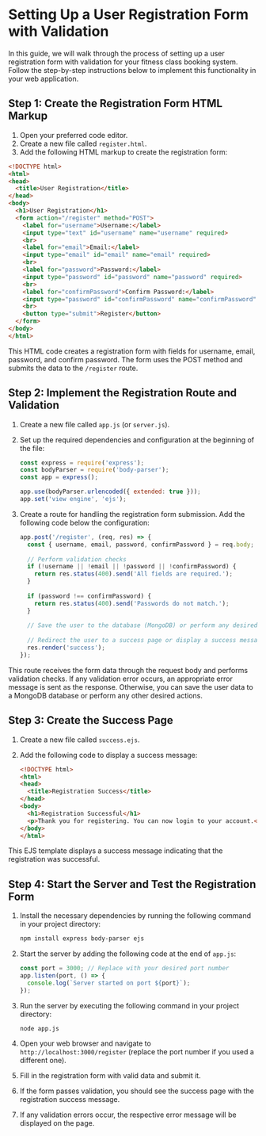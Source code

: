 #  Setting Up a User Registration Form with Validation

In this guide, we will walk through the process of setting up a user registration form with validation for your fitness class booking system. Follow the step-by-step instructions below to implement this functionality in your web application.

## Step 1: Create the Registration Form HTML Markup
1. Open your preferred code editor.
2. Create a new file called `register.html`.
3. Add the following HTML markup to create the registration form:

```html
<!DOCTYPE html>
<html>
<head>
  <title>User Registration</title>
</head>
<body>
  <h1>User Registration</h1>
  <form action="/register" method="POST">
    <label for="username">Username:</label>
    <input type="text" id="username" name="username" required>
    <br>
    <label for="email">Email:</label>
    <input type="email" id="email" name="email" required>
    <br>
    <label for="password">Password:</label>
    <input type="password" id="password" name="password" required>
    <br>
    <label for="confirmPassword">Confirm Password:</label>
    <input type="password" id="confirmPassword" name="confirmPassword" required>
    <br>
    <button type="submit">Register</button>
  </form>
</body>
</html>
```

This HTML code creates a registration form with fields for username, email, password, and confirm password. The form uses the POST method and submits the data to the `/register` route.

## Step 2: Implement the Registration Route and Validation
1. Create a new file called `app.js` (or `server.js`).
2. Set up the required dependencies and configuration at the beginning of the file:

    ```javascript
    const express = require('express');
    const bodyParser = require('body-parser');
    const app = express();
    
    app.use(bodyParser.urlencoded({ extended: true }));
    app.set('view engine', 'ejs');
    ```

3. Create a route for handling the registration form submission. Add the following code below the configuration:

    ```javascript
    app.post('/register', (req, res) => {
      const { username, email, password, confirmPassword } = req.body;
      
      // Perform validation checks
      if (!username || !email || !password || !confirmPassword) {
        return res.status(400).send('All fields are required.');
      }
      
      if (password !== confirmPassword) {
        return res.status(400).send('Passwords do not match.');
      }
      
      // Save the user to the database (MongoDB) or perform any desired actions
      
      // Redirect the user to a success page or display a success message
      res.render('success');
    });
    ```

This route receives the form data through the request body and performs validation checks. If any validation error occurs, an appropriate error message is sent as the response. Otherwise, you can save the user data to a MongoDB database or perform any other desired actions.

## Step 3: Create the Success Page
1. Create a new file called `success.ejs`.
2. Add the following code to display a success message:

    ```html
    <!DOCTYPE html>
    <html>
    <head>
      <title>Registration Success</title>
    </head>
    <body>
      <h1>Registration Successful</h1>
      <p>Thank you for registering. You can now login to your account.</p>
    </body>
    </html>
    ```

This EJS template displays a success message indicating that the registration was successful.

## Step 4: Start the Server and Test the Registration Form
1. Install the necessary dependencies by running the following command in your project directory:
    ```bash
    npm install express body-parser ejs
    ```

2. Start the server by adding the following code at the end of `app.js`:
    ```javascript
    const port = 3000; // Replace with your desired port number
    app.listen(port, () => {
      console.log(`Server started on port ${port}`);
    });
    ```

3. Run the server by executing the following command in your project directory:
    ```bash
    node app.js
    ```

4. Open your web browser and navigate to `http://localhost:3000/register` (replace the port number if you used a different one).
5. Fill in the registration form with valid data and submit it.
6. If the form passes validation, you should see the success page with the registration success message.
7. If any validation errors occur, the respective error message will be displayed on the page.
